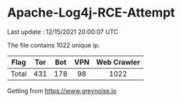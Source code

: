 
# Apache-Log4j-RCE-Attempt

Last update : 12/15/2021 20:00:07 UTC

The file contains 1022 unique ip.

| Flag | Tor | Bot | VPN | Web Crawler|
| :---:   | :-: | :-: | :-: | :-: |
| Total | 431 | 178 | 98 | 1022 |

Getting from https://www.greynoise.io